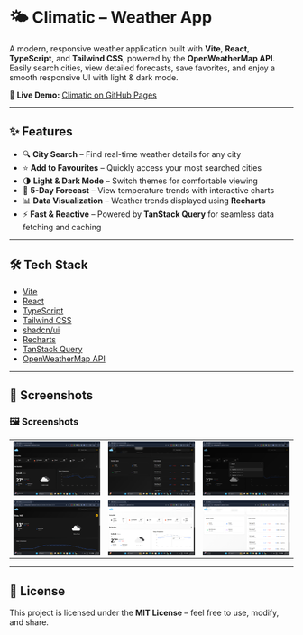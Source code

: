 # 🌤 Climatic – Weather App  

A modern, responsive weather application built with **Vite**, **React**, **TypeScript**, and **Tailwind CSS**, powered by the **OpenWeatherMap API**.  
Easily search cities, view detailed forecasts, save favorites, and enjoy a smooth responsive UI with light & dark mode.  

🔗 **Live Demo:** [Climatic on GitHub Pages](https://tusharagarwal2511.github.io/Climatic)  

---

## ✨ Features  

- 🔍 **City Search** – Find real-time weather details for any city  
- ⭐ **Add to Favourites** – Quickly access your most searched cities  
- 🌗 **Light & Dark Mode** – Switch themes for comfortable viewing  
- 📅 **5-Day Forecast** – View temperature trends with interactive charts  
- 📊 **Data Visualization** – Weather trends displayed using **Recharts**  
- ⚡ **Fast & Reactive** – Powered by **TanStack Query** for seamless data fetching and caching  

---

## 🛠 Tech Stack  

- [Vite](https://vitejs.dev/)  
- [React](https://react.dev/)  
- [TypeScript](https://www.typescriptlang.org/)  
- [Tailwind CSS](https://tailwindcss.com/)  
- [shadcn/ui](https://ui.shadcn.com/)  
- [Recharts](https://recharts.org/)  
- [TanStack Query](https://tanstack.com/query/latest)  
- [OpenWeatherMap API](https://openweathermap.org/api)  

---

## 📸 Screenshots  

### 🖼 Screenshots  

| | | |
|---|---|---|
| ![Screenshot 01](screenshots/01.png) | ![Screenshot 02](screenshots/02.png) | ![Screenshot 03](screenshots/03.png) |
| ![Screenshot 04](screenshots/04.png) | ![Screenshot 05](screenshots/05.png) | ![Screenshot 06](screenshots/06.png) |

---

## 📜 License  

This project is licensed under the **MIT License** – feel free to use, modify, and share.  
